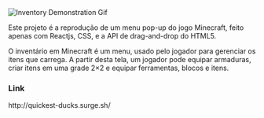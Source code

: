 <img src="./src/assets/ezgif.com-gif-maker.gif" alt="Inventory Demonstration Gif"/>



Este projeto é a reprodução de um menu pop-up do jogo Minecraft, feito apenas com Reactjs, CSS, e a API de drag-and-drop do HTML5.

O inventário em Minecraft é um menu, usado pelo jogador para gerenciar os itens que carrega. A partir desta tela, um jogador pode equipar armaduras, criar itens em uma grade 2×2 e equipar ferramentas, blocos e itens.


<h3>Link</h3>
http://quickest-ducks.surge.sh/






